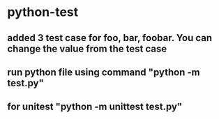 # python-test
## added 3 test case for foo, bar, foobar. You can change the value from the test case
## run python file using command "python -m test.py"
## for unitest "python -m unittest test.py"
